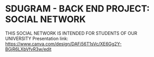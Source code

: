 # SDUGRAM - BACK END PROJECT: SOCIAL NETWORK 

THIS SOCIAL NETWORK IS INTENDED FOR STUDENTS OF OUR UNIVERSITY 
Presentation link: https://www.canva.com/design/DAFi56T1sVc/XE6Gg2Y-BGjR6LXbVfvR3w/edit
